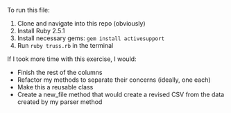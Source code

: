 To run this file:
1. Clone and navigate into this repo (obviously)
2. Install Ruby 2.5.1 
3. Install necessary gems: `gem install activesupport`
4. Run `ruby truss.rb` in the terminal


If I took more time with this exercise, I would:
- Finish the rest of the columns
- Refactor my methods to separate their concerns (ideally, one each)
- Make this a reusable class
- Create a new_file method that would create a revised CSV from the data created by my parser method